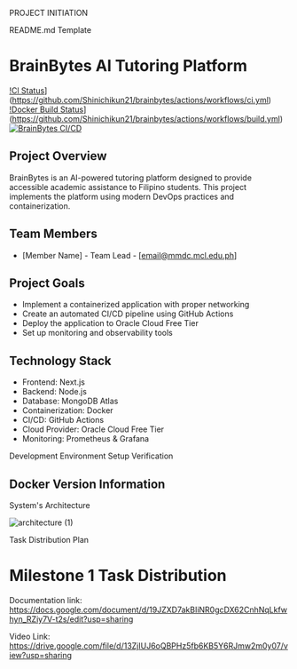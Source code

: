 PROJECT INITIATION


README.md Template


# BrainBytes AI Tutoring Platform

[!Cl
Status](https://github.com/Shinichikun21/brainbytes/actions/workflows/ci.yml/badge.svg)](https://github.com/Shinichikun21/brainbytes/actions/workflows/ci.yml)
[!Docker Build
Status](https://github.com/Shinichikun21/brainbytes/actions/workflows/build.yml/badge.svg)](https://github.com/Shinichikun21/brainbytes/actions/workflows/build.yml)
[![BrainBytes
CI/CD](https://github.com/Shinichikun21/brainbytes/actions/workflow/main.yml/badge.svg)](https://github.com/Shinichikun21/brainbytes/actions/workflows/main.yml)




## Project Overview
BrainBytes is an AI-powered tutoring platform designed to provide accessible academic assistance to Filipino students. This project implements the platform using modern DevOps practices and containerization.

## Team Members
- [Member Name] - Team Lead - [email@mmdc.mcl.edu.ph]


## Project Goals
- Implement a containerized application with proper networking
- Create an automated CI/CD pipeline using GitHub Actions
- Deploy the application to Oracle Cloud Free Tier
- Set up monitoring and observability tools

## Technology Stack
- Frontend: Next.js
- Backend: Node.js
- Database: MongoDB Atlas
- Containerization: Docker
- CI/CD: GitHub Actions
- Cloud Provider: Oracle Cloud Free Tier
- Monitoring: Prometheus & Grafana




Development Environment Setup Verification



## Docker Version Information

System's Architecture

![architecture (1)](https://github.com/user-attachments/assets/c94ad0c1-49f7-4050-af37-b028ff57b3b3)

Task Distribution Plan


# Milestone 1 Task Distribution

Documentation link: https://docs.google.com/document/d/19JZXD7akBIiNR0gcDX62CnhNqLkfwhyn_RZiy7V-t2s/edit?usp=sharing 

Video Link: https://drive.google.com/file/d/13ZjIUJ6oQBPHz5fb6KB5Y6RJmw2m0y07/view?usp=sharing 
